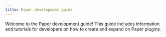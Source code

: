 ```yaml
---
title: Paper development guide
---
```


Welcome to the Paper development guide! This guide includes information and tutorials for developers
on how to create and expand on Paper plugins.
